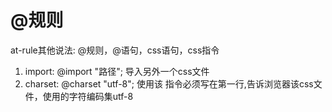 # @规则  
 at-rule其他说法: @规则，@语句，css语句，css指令
1. import: @import "路径"; 导入另外一个css文件
2. charset: @charset "utf-8"; 使用该 指令必须写在第一行,告诉浏览器该css文件，使用的字符编码集utf-8